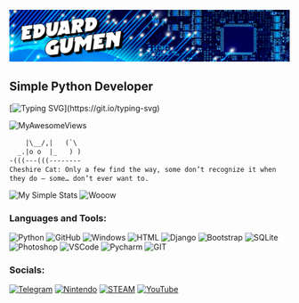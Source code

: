 ![Header](https://github.com/hydrospirt/hydrospirt/blob/master/assets/header.jpg)

## Simple Python Developer
[![Typing SVG](https://readme-typing-svg.demolab.com?font=Fira+Code&pause=1000&color=2186F7&multiline=true&width=500&height=100&lines=%D0%9F%D1%80%D0%BE%D1%81%D1%82%D0%BE%D0%B5+%D0%BB%D1%83%D1%87%D1%88%D0%B5+%D1%81%D0%BB%D0%BE%D0%B6%D0%BD%D0%BE%D0%B3%D0%BE.;%D0%A1%D0%BB%D0%BE%D0%B6%D0%BD%D0%BE%D0%B5+%D0%BB%D1%83%D1%87%D1%88%D0%B5+%D0%B7%D0%B0%D0%BF%D1%83%D1%82%D0%B0%D0%BD%D0%BD%D0%BE%D0%B3%D0%BE.;%D0%A1%D0%B5%D0%B9%D1%87%D0%B0%D1%81+%D0%BB%D1%83%D1%87%D1%88%D0%B5%2C+%D1%87%D0%B5%D0%BC+%D0%BD%D0%B8%D0%BA%D0%BE%D0%B3%D0%B4%D0%B0.)](https://git.io/typing-svg)

![MyAwesomeViews](https://komarev.com/ghpvc/?username=hydrospirt&abbreviated=true&label=Просмотры+Профиля&style=for-the-badge)

```
    |\__/,|   (`\
  _.|o o  |_   ) )
-(((---(((--------
Cheshire Cat: Only a few find the way, some don’t recognize it when they do – some… don’t ever want to.
```

![My Simple Stats](https://github-readme-stats.vercel.app/api/top-langs/?username=hydrospirt&layout=donut&theme=chartreuse-dark&locale=ru) ![Wooow](https://github-readme-stats.vercel.app/api?username=hydrospirt&show_icons=true&theme=chartreuse-dark&locale=ru)

### Languages and Tools:
![Python](https://img.shields.io/badge/-Python-090909?style=for-the-badge&logo=Python&logoColor=6296C)
![GitHub](https://img.shields.io/badge/GitHub-090909?style=for-the-badge&logo=github&logoColor=white)
![Windows](https://img.shields.io/badge/Windows-090909?style=for-the-badge&logo=windows&logoColor=white)
![HTML](https://img.shields.io/badge/HTML5-090909?style=for-the-badge&logo=html5&logoColor=orange)
![Django](https://img.shields.io/badge/Django-090909?style=for-the-badge&logo=django&logoColor=green)
![Bootstrap](https://img.shields.io/badge/Bootstrap-090909?style=for-the-badge&logo=bootstrap&logoColor=563D7C)
![SQLite](https://img.shields.io/badge/SQLite-090909?style=for-the-badge&logo=sqlite&logoColor=07405E)
![Photoshop](https://img.shields.io/badge/Adobe%20Photoshop-090909?style=for-the-badge&logo=Adobe%20Photoshop&logoColor=white)
![VSCode](https://img.shields.io/badge/Visual_Studio_Code-090909?style=for-the-badge&logo=visual%20studio%20code&logoColor=6296C)
![Pycharm](https://img.shields.io/badge/PyCharm-090909.svg?&style=for-the-badge&logo=PyCharm&logoColor=white)
![GIT](https://img.shields.io/badge/GIT-090909?style=for-the-badge&logo=git&logoColor=orange)


### Socials:
[![Telegram](https://img.shields.io/badge/-Telegram-090909?style=for-the-badge&logo=telegram&logoColor=27A0D9)](https://t.me/arcan1um)
[![Nintendo](https://img.shields.io/badge/Nintendo_Switch-090909?style=for-the-badge&logo=nintendo-switch&logoColor=red)](https://www.nintendo.com/us/)
[![STEAM](https://img.shields.io/badge/Steam-090909?style=for-the-badge&logo=steam&logoColor=white)](https://steamcommunity.com/id/hydrospirt/)
[![YouTube](https://img.shields.io/badge/YouTube-090909?style=for-the-badge&logo=youtube&logoColor=red)](https://www.youtube.com/channel/UC9rpZSzfSbHOk_BUPvO6Zjg)
